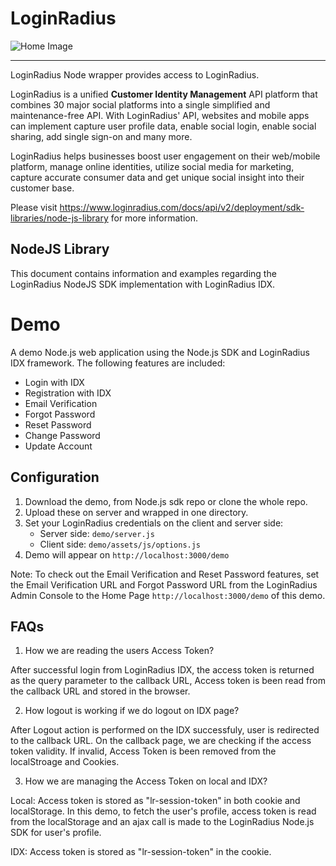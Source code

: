 
LoginRadius
==========

![Home Image](http://docs.lrcontent.com/resources/github/banner-1544x500.png)

-----------------------------------------------
LoginRadius Node wrapper provides access to LoginRadius.

LoginRadius is a unified **Customer Identity Management** API platform that combines 30 major social platforms into a single simplified and maintenance-free API. With LoginRadius' API, websites and mobile apps can implement capture user profile data, enable social login, enable social sharing, add single sign-on and many more.

LoginRadius helps businesses boost user engagement on their web/mobile platform, manage online identities, utilize social media for marketing, capture accurate consumer data and get unique social insight into their customer base.

Please visit https://www.loginradius.com/docs/api/v2/deployment/sdk-libraries/node-js-library for more information.

NodeJS Library
--------------

This document contains information and examples regarding the LoginRadius NodeJS SDK implementation with LoginRadius IDX.

# Demo

A demo Node.js web application using the Node.js SDK and LoginRadius IDX framework. The following features are included:

* Login with IDX
* Registration with IDX
* Email Verification
* Forgot Password
* Reset Password
* Change Password
* Update Account

## Configuration

1. Download the demo, from Node.js sdk repo or clone the whole repo.
2. Upload these on server and wrapped in one directory.
3. Set your LoginRadius credentials on the client and server side:
	* Server side: `demo/server.js`
	* Client side: `demo/assets/js/options.js`
4. Demo will appear on `http://localhost:3000/demo`

Note: To check out the Email Verification and Reset Password features, set the Email Verification URL and Forgot Password URL from the LoginRadius Admin Console to the Home Page ```http://localhost:3000/demo``` of this demo.

## FAQs

1. How we are reading the users Access Token?

After successful login from LoginRadius IDX, the access token is returned as the query parameter to the callback URL, Access token is been read from the callback URL and stored in the browser.


2. How logout is working if we do logout on IDX page?

After Logout action is performed on the IDX successfuly, user is redirected to the callback URL. On the callback page, we are checking if the access token validity. If invalid, Access Token is been removed from the localStroage and Cookies. 


3. How we are managing the Access Token on local and IDX?

Local: Access token is stored as "lr-session-token" in both cookie and localStorage. In this demo, to fetch the user's profile, access token is read from the localStorage and an ajax call is made to the LoginRadius Node.js SDK for user's profile.

IDX: Access token is stored as "lr-session-token" in the cookie.